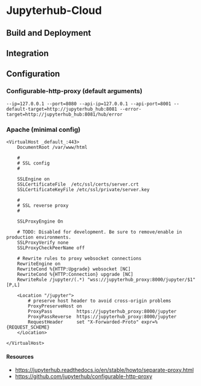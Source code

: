 # Jupyterhub-Cloud

## Build and Deployment

## Integration

## Configuration

### Configurable-http-proxy (default arguments)
```
--ip=127.0.0.1 --port=8080 --api-ip=127.0.0.1 --api-port=8001 --default-target=http://jupyterhub_hub:8081 --error-target=http://jupyterhub_hub:8081/hub/error
```

### Apache (minimal config)

```
<VirtualHost _default_:443>
    DocumentRoot /var/www/html

    #
    # SSL config
    #

    SSLEngine on
    SSLCertificateFile	/etc/ssl/certs/server.crt
    SSLCertificateKeyFile /etc/ssl/private/server.key

    #
    # SSL reverse proxy
    #

    SSLProxyEngine On

    # TODO: Disabled for development. Be sure to remove/enable in production environments.
    SSLProxyVerify none
    SSLProxyCheckPeerName off

    # Rewrite rules to proxy websocket connections
    RewriteEngine on
    RewriteCond %{HTTP:Upgrade} websocket [NC]
    RewriteCond %{HTTP:Connection} upgrade [NC]
    RewriteRule /jupyter/(.*) "wss://jupyterhub_proxy:8000/jupyter/$1" [P,L]

    <Location "/jupyter">
        # preserve host header to avoid cross-origin problems
        ProxyPreserveHost on
        ProxyPass         https://jupyterhub_proxy:8000/jupyter
        ProxyPassReverse  https://jupyterhub_proxy:8000/jupyter
        RequestHeader     set "X-Forwarded-Proto" expr=%{REQUEST_SCHEME}
    </Location>

</VirtualHost>
```

#### Resources
- https://jupyterhub.readthedocs.io/en/stable/howto/separate-proxy.html
- https://github.com/jupyterhub/configurable-http-proxy